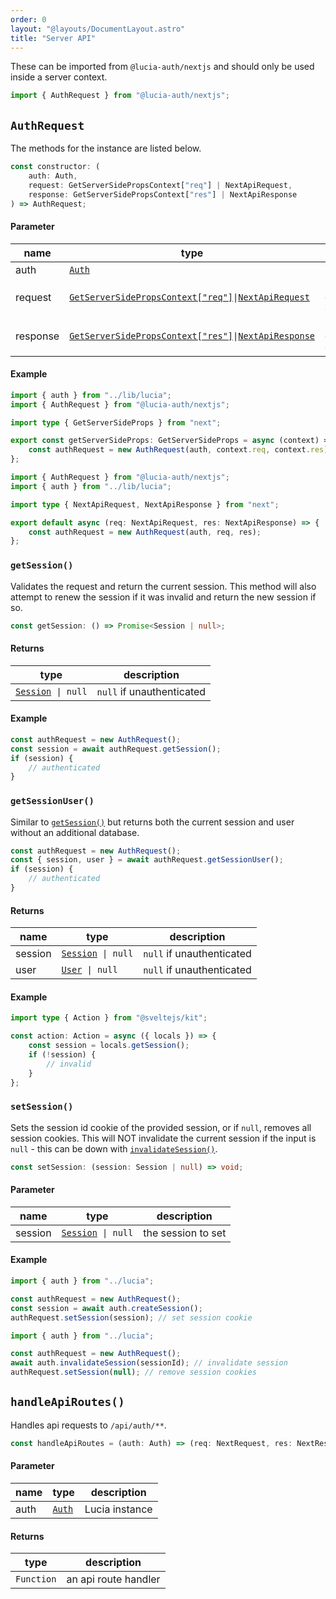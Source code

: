 ```yaml
---
order: 0
layout: "@layouts/DocumentLayout.astro"
title: "Server API"
---
```


These can be imported from `@lucia-auth/nextjs` and should only be used inside a server context.

```ts
import { AuthRequest } from "@lucia-auth/nextjs";
```

## `AuthRequest`

The methods for the instance are listed below.

```ts
const constructor: (
	auth: Auth,
	request: GetServerSidePropsContext["req"] | NextApiRequest,
	response: GetServerSidePropsContext["res"] | NextApiResponse
) => AuthRequest;
```

#### Parameter

| name     | type                                                                                                                                                                                                                   | description                                       |
| -------- | ---------------------------------------------------------------------------------------------------------------------------------------------------------------------------------------------------------------------- | ------------------------------------------------- |
| auth     | [`Auth`](/reference/types/lucia-types#auth)                                                                                                                                                                            | Lucia instance                                    |
| request  | [`GetServerSidePropsContext["req"]`](https://nextjs.org/docs/api-reference/data-fetching/get-server-side-props#context-parameter)`\|`[`NextApiRequest`](https://nextjs.org/docs/basic-features/typescript#api-routes)  | request from `getServerSideProps()` or API route  |
| response | [`GetServerSidePropsContext["res"]`](https://nextjs.org/docs/api-reference/data-fetching/get-server-side-props#context-parameter)`\|`[`NextApiResponse`](https://nextjs.org/docs/basic-features/typescript#api-routes) | response from `getServerSideProps()` or API route |

#### Example

```ts
import { auth } from "../lib/lucia";
import { AuthRequest } from "@lucia-auth/nextjs";

import type { GetServerSideProps } from "next";

export const getServerSideProps: GetServerSideProps = async (context) => {
	const authRequest = new AuthRequest(auth, context.req, context.res);
};
```

```ts
import { AuthRequest } from "@lucia-auth/nextjs";
import { auth } from "../lib/lucia";

import type { NextApiRequest, NextApiResponse } from "next";

export default async (req: NextApiRequest, res: NextApiResponse) => {
	const authRequest = new AuthRequest(auth, req, res);
};
```

### `getSession()`

Validates the request and return the current session. This method will also attempt to renew the session if it was invalid and return the new session if so.

```ts
const getSession: () => Promise<Session | null>;
```

#### Returns

| type                                                        | description               |
| ----------------------------------------------------------- | ------------------------- |
| [`Session`](/reference/types/lucia-types#session)` \| null` | `null` if unauthenticated |

#### Example

```ts
const authRequest = new AuthRequest();
const session = await authRequest.getSession();
if (session) {
	// authenticated
}
```

### `getSessionUser()`

Similar to [`getSession()`](#getsession) but returns both the current session and user without an additional database.

```ts
const authRequest = new AuthRequest();
const { session, user } = await authRequest.getSessionUser();
if (session) {
	// authenticated
}
```

#### Returns

| name    | type                                                        | description               |
| ------- | ----------------------------------------------------------- | ------------------------- |
| session | [`Session`](/reference/types/lucia-types#session)` \| null` | `null` if unauthenticated |
| user    | [`User`](/reference/types/lucia-types#user)` \| null`       | `null` if unauthenticated |

#### Example

```ts
import type { Action } from "@sveltejs/kit";

const action: Action = async ({ locals }) => {
	const session = locals.getSession();
	if (!session) {
		// invalid
	}
};
```

### `setSession()`

Sets the session id cookie of the provided session, or if `null`, removes all session cookies. This will NOT invalidate the current session if the input is `null` - this can be down with [`invalidateSession()`](/reference/api/server-api#invalidatesession).

```ts
const setSession: (session: Session | null) => void;
```

#### Parameter

| name    | type                                                        | description        |
| ------- | ----------------------------------------------------------- | ------------------ |
| session | [`Session`](/reference/types/lucia-types#session)` \| null` | the session to set |

#### Example

```ts
import { auth } from "../lucia";

const authRequest = new AuthRequest();
const session = await auth.createSession();
authRequest.setSession(session); // set session cookie
```

```ts
import { auth } from "../lucia";

const authRequest = new AuthRequest();
await auth.invalidateSession(sessionId); // invalidate session
authRequest.setSession(null); // remove session cookies
```

## `handleApiRoutes()`

Handles api requests to `/api/auth/**`.

```ts
const handleApiRoutes = (auth: Auth) => (req: NextRequest, res: NextResponse) => Promise<void>;
```

#### Parameter

| name | type                                        | description    |
| ---- | ------------------------------------------- | -------------- |
| auth | [`Auth`](/reference/types/lucia-types#auth) | Lucia instance |

#### Returns

| type       | description          |
| ---------- | -------------------- |
| `Function` | an api route handler |
